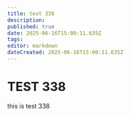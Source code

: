 ```yaml
---
title: test 338
description: 
published: true
date: 2025-06-16T15:00:11.635Z
tags: 
editor: markdown
dateCreated: 2025-06-16T15:00:11.635Z
---
```


# TEST 338
this is test 338
